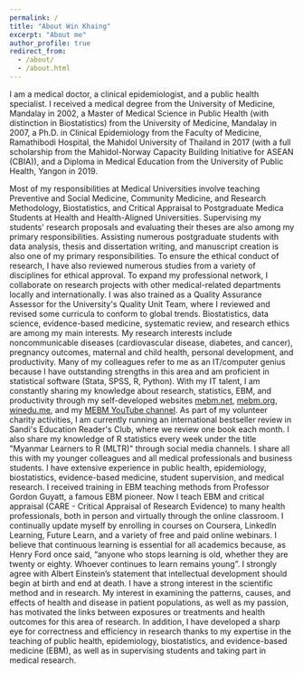 ```yaml
---
permalink: /
title: "About Win Khaing"
excerpt: "About me"
author_profile: true
redirect_from: 
  - /about/
  - /about.html
---
```


I am a medical doctor, a clinical epidemiologist, and a public health specialist. I received a medical degree from the University of Medicine, Mandalay in 2002, a Master of Medical Science in Public Health (with distinction in Biostatistics) from the University of Medicine, Mandalay in 2007, a Ph.D. in Clinical Epidemiology from the Faculty of Medicine, Ramathibodi Hospital, the Mahidol University of Thailand in 2017 (with a full scholarship from the Mahidol-Norway Capacity Building Initiative for ASEAN (CBIA)), and a Diploma in Medical Education from the University of Public Health, Yangon in 2019.

Most of my responsibilities at Medical Universities involve teaching Preventive and Social Medicine, Community Medicine, and Research Methodology, Biostatistics, and Critical Appraisal to Postgraduate Medica Students at Health and Health-Aligned Universities. Supervising my students' research proposals and evaluating their theses are also among my primary responsibilities. Assisting numerous postgraduate students with data analysis, thesis and dissertation writing, and manuscript creation is also one of my primary responsibilities. To ensure the ethical conduct of research, I have also reviewed numerous studies from a variety of disciplines for ethical approval. To expand my professional network, I collaborate on research projects with other medical-related departments locally and internationally. I was also trained as a Quality Assurance Assessor for the University's Quality Unit Team, where I reviewed and revised some curricula to conform to global trends.
Biostatistics, data science, evidence-based medicine, systematic review, and research ethics are among my main interests. My research interests include noncommunicable diseases (cardiovascular disease, diabetes, and cancer), pregnancy outcomes, maternal and child health, personal development, and productivity. Many of my colleagues refer to me as an IT/computer genius because I have outstanding strengths in this area and am proficient in statistical software (Stata, SPSS, R, Python). With my IT talent, I am constantly sharing my knowledge about research, statistics, EBM, and productivity through my self-developed websites [mebm.net](www.mebm.net), [mebm.org](www.mebm.org), [winedu.me](www.winedu.me), and my [MEBM YouTube channel](https://www.youtube.com/c/MEBMCARE4u). As part of my volunteer charity activities, I am currently running an international bestseller review in Sandi's Education Reader's Club, where we review one book each month. I also share my knowledge of R statistics every week under the title "Myanmar Learners to R (MLTR)" through social media channels. I share all this with my younger colleagues and all medical professionals and business students. I have extensive experience in public health, epidemiology, biostatistics, evidence-based medicine, student supervision, and medical research. I received training in EBM teaching methods from Professor Gordon Guyatt, a famous EBM pioneer. Now I teach EBM and critical appraisal (CARE - Critical Appraisal of Research Evidence) to many health professionals, both in person and virtually through the online classroom.
I continually update myself by enrolling in courses on Coursera, LinkedIn Learning, Future Learn, and a variety of free and paid online webinars. I believe that continuous learning is essential for all academics because, as Henry Ford once said, “anyone who stops learning is old, whether they are twenty or eighty. Whoever continues to learn remains young”. I strongly agree with Albert Einstein’s statement that intellectual development should begin at birth and end at death.
I have a strong interest in the scientific method and in research. My interest in examining the patterns, causes, and effects of health and disease in patient populations, as well as my passion, has motivated the links between exposures or treatments and health outcomes for this area of research. In addition, I have developed a sharp eye for correctness and efficiency in research thanks to my expertise in the teaching of public health, epidemiology, biostatistics, and evidence-based medicine (EBM), as well as in supervising students and taking part in medical research. 
